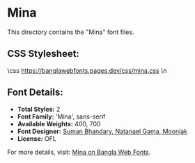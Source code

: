 # Mina

This directory contains the "Mina" font files.

## CSS Stylesheet:

\css
https://banglawebfonts.pages.dev/css/mina.css
\n
## Font Details:
- **Total Styles:** 2
- **Font Family:** 'Mina', sans-serif
- **Available Weights:** 400, 700
- **Font Designer:** [Suman Bhandary, Natanael Gama, Mooniak](https://github.com/suman51284)
- **License:** OFL

For more details, visit: [Mina on Bangla Web Fonts](https://banglawebfonts.pages.dev/mina/#about).